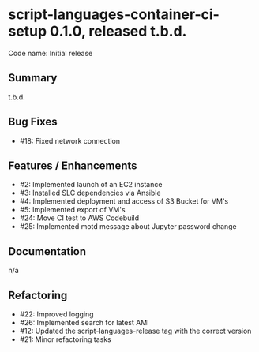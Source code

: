 # script-languages-container-ci-setup 0.1.0, released t.b.d.

Code name: Initial release

## Summary

t.b.d.

## Bug Fixes
 
 - #18: Fixed network connection 

## Features / Enhancements

 - #2: Implemented launch of an EC2 instance
 - #3: Installed SLC dependencies via Ansible
 - #4: Implemented deployment and access of S3 Bucket for VM's
 - #5: Implemented export of VM's
 - #24: Move CI test to AWS Codebuild
 - #25: Implemented motd message about Jupyter password change

## Documentation

n/a

## Refactoring

 - #22: Improved logging
 - #26: Implemented search for latest AMI
 - #12: Updated the script-languages-release tag with the correct version
 - #21: Minor refactoring tasks